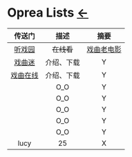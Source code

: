 # Oprea Lists  [←](../index.md)

| 传送门 | 描述 | 摘要 |
|:---:|:---:|:---:|
| [听戏园](http://www.tingxiyuan.com/index.html) | ~~在线看~~ | [戏曲老电影](http://www.tingxiyuan.com/xiqulaodianying/) |
| [戏曲迷](http://www.xiqu.me/) | 介绍、下载 | Y |
| [戏曲在线](http://www.exiqu.com/) | 介绍、下载 | Y |
| []() | O_O | Y |
| []() | O_O | Y |
| []() | O_O | Y |
| []() | O_O | Y |
| []() | O_O | Y |
| lucy | 25 | X |
